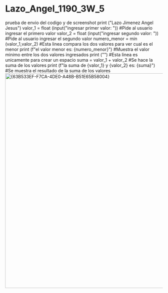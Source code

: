 # Lazo_Angel_1190_3W_5
prueba de envio del codigo y de screenshot
print ("Lazo Jimenez Angel Jesus")
valor_1 = float (input("ingresar primer valor: ")) #Pide al usuario ingresar el primero valor
valor_2 = float (input("ingresar segundo valor: ")) #Pide al usuario ingresar el segundo valor
numero_menor = min (valor_1,valor_2) #Esta linea compara los dos valores para ver cual es el menor
print (f"el valor menor es: {numero_menor}") #Muestra el valor minimo entre los dos valores ingresados 
print ("") #Esta linea es unicamente para crear un espacio
suma = valor_1 + valor_2 #Se hace la suma de los valores
print (f"la suma de {valor_1} y {valor_2} es: {suma}") #Se muestra el resultado de la suma de los valores
<img width="685" alt="{63B533EF-F7CA-4DE0-A48B-B51E65B58004}" src="https://github.com/user-attachments/assets/42a67ab0-0bec-4a08-92b4-14da0bb0f137">
